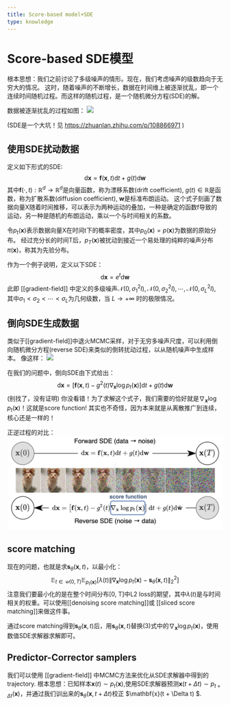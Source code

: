 ```yaml
---
title: Score-based model+SDE
type: knowledge
---
```


# Score-based SDE模型
根本思想：我们之前讨论了多级噪声的情形。现在，我们考虑噪声的级数趋向于无穷大的情况。
这时，随着噪声的不断增长，数据在时间维上被逐渐扰乱，即一个连续时间随机过程。而这样的随机过程，是一个随机微分方程(SDE)的解。

数据被逐渐扰乱的过程如图：
![](images/扰动.gif)

(SDE是一个大坑！见 https://zhuanlan.zhihu.com/p/108866971 )

## 使用SDE扰动数据
定义如下形式的SDE:
$$
\mathrm{d}\mathbf{x} = \mathbf{f}(\mathbf{x}, t) \mathrm{d}t + g(t) \mathrm{d} \mathbf{w} \tag{1}
$$
其中$\mathbf{f}(\cdot, t): \mathbb{R}^d \to \mathbb{R}^d$是向量函数，称为漂移系数(drift coefficient), $g(t)\in \mathbb{R}$是函数，称为扩散系数(diffusion coefficient), $\mathbf{w}$是标准布朗运动。
这个式子刻画了数据向量X随着时间推移，可以表示为两种运动的叠加，一种是确定的函数f导致的运动，另一种是随机的布朗运动，乘以一个与时间相关的系数。

令$p_t(\mathbf{x})$表示数据向量X在时间t下的概率密度，其中$p_0(\mathbf{x}) = p(\mathbf{x})$为数据的原始分布。
经过充分长的时间T后，$p_T(\mathbf{x})$被扰动到接近一个易处理的纯粹的噪声分布$\pi(\mathbf{x})$，称其为先验分布。

作为一个例子说明，定义以下SDE：
$$
\mathrm{d}\mathbf{x} = e^{t} \mathrm{d} \mathbf{w} \tag{2}
$$
此即 [[gradient-field]] 中定义的多级噪声$\mathcal{N}(0, \sigma_1^2 I), \mathcal{N}(0, \sigma_2^2 I), \cdots, \mathcal{N}(0, \sigma_L^2 I)$, 其中$\sigma_1 < \sigma_2 < \cdots < \sigma_L$为几何级数，当 $L \rightarrow +∞$ 时的极限情况。

## 倒向SDE生成数据
类似于[[gradient-field]]中退火MCMC采样，对于无穷多噪声尺度，可以利用倒向随机微分方程(reverse SDE)来类似的倒转扰动过程，以从随机噪声中生成样本。
像这样：
![](images/倒转.gif)

在我们的问题中，倒向SDE由下式给出：
$$
\mathrm{d}\mathbf{x} = [\mathbf{f}(\mathbf{x}, t) - g^2(t) \nabla_\mathbf{x} \log p_t(\mathbf{x})]\mathrm{d}t + g(t) \mathrm{d} \mathbf{w} \tag{3}
$$
(别找了，没有证明)
你没看错！为了求解这个式子，我们需要的恰好就是$\nabla_\mathbf{x} \log p_t(\mathbf{x})$！这就是score function!
其实也不奇怪，因为本来就是从离散推广到连续，核心还是一样的！

正逆过程的对比：
![](images/正逆过程.jpg)

## score matching
现在的问题，也就是求$\mathbf{s}_\theta(\mathbf{x}, t)$，以最小化：
$$
\mathbb{E}_{t \in \mathcal{U}(0, T)}\mathbb{E}_{p_t(\mathbf{x})}[\lambda(t) \| \nabla_\mathbf{x} \log p_t(\mathbf{x}) - \mathbf{s}_\theta(\mathbf{x}, t) \|_2^2]
$$
注意我们要最小化的是在整个时间分布[0, T]中L2 loss的期望，其中$\lambda(t)$是与时间相关的权重。可以使用[[denoising score matching]]或 [[sliced score matching]]来做这件事。

通过score matching得到$\mathbf{s}_\theta(\mathbf{x}, t)$后，用$\mathbf{s}_\theta(\mathbf{x}, t)$替换(3)式中的$\nabla_\mathbf{x} \log p_t(\mathbf{x})$，使用数值SDE求解器求解即可。

## Predictor-Corrector samplers
我们可以使用 [[gradient-field]] 中MCMC方法来优化从SDE求解器中得到的trajectory.
根本思想：已知样本$\mathbf{x}(t) \sim p_t(\mathbf{x})$,使用SDE求解器预测$\mathbf{x}(t + \Delta t) \sim p_{t+\Delta t}(\mathbf{x})$，并通过我们训出来的$\mathbf{s}_\theta(\mathbf{x}, t + \Delta t)$校正 $\mathbf{x}(t + \Delta t) $.



